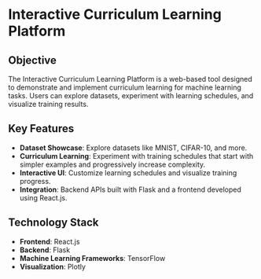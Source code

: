 # Interactive Curriculum Learning Platform

## Objective
The Interactive Curriculum Learning Platform is a web-based tool designed to demonstrate and implement curriculum learning for machine learning tasks. Users can explore datasets, experiment with learning schedules, and visualize training results.

## Key Features
- **Dataset Showcase**: Explore datasets like MNIST, CIFAR-10, and more.
- **Curriculum Learning**: Experiment with training schedules that start with simpler examples and progressively increase complexity.
- **Interactive UI**: Customize learning schedules and visualize training progress.
- **Integration**: Backend APIs built with Flask and a frontend developed using React.js.

## Technology Stack
- **Frontend**: React.js
- **Backend**: Flask
- **Machine Learning Frameworks**: TensorFlow
- **Visualization**: Plotly
